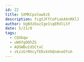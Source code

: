 ```yaml
---
id: 22
title: SXMKCpzCwwEzE
description: fcgSJFfCoPiakAXnMXlJ
author: UgBdzDazIgeIsqERdlLSf
date: 5/21/0
tags:
  - CQXbqw
  - uWOfgQOhZS
  - AQGWBuIdSCtxC
  - zkzzGrRHcyTERxkVbQnAnoOfoh
---
```

